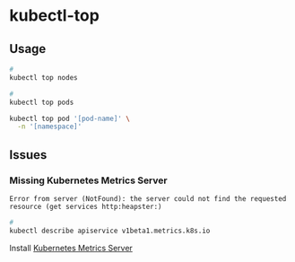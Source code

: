# kubectl-top

## Usage

```sh
#
kubectl top nodes

#
kubectl top pods

kubectl top pod '[pod-name]' \
  -n '[namespace]'
```

## Issues

### Missing Kubernetes Metrics Server

```log
Error from server (NotFound): the server could not find the requested resource (get services http:heapster:)
```

```sh
#
kubectl describe apiservice v1beta1.metrics.k8s.io
```

Install [Kubernetes Metrics Server](/kubernetes/kubernetes-metrics-server.md)
